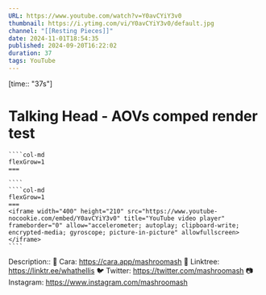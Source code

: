 ```yaml
---
URL: https://www.youtube.com/watch?v=Y0avCYiY3v0
thumbnail: https://i.ytimg.com/vi/Y0avCYiY3v0/default.jpg
channel: "[[Resting Pieces]]"
date: 2024-11-01T18:54:35
published: 2024-09-20T16:22:02
duration: 37
tags: YouTube
---
```

[time:: "37s"]
# Talking Head - AOVs comped render test
`````col
````col-md
flexGrow=1
===
 
````
````col-md
flexGrow=1
===
<iframe width="400" height="210" src="https://www.youtube-nocookie.com/embed/Y0avCYiY3v0" title="YouTube video player" frameborder="0" allow="accelerometer; autoplay; clipboard-write; encrypted-media; gyroscope; picture-in-picture" allowfullscreen></iframe>
````
`````
Description:: 💖 Cara: https://cara.app/mashroomash
🌱 Linktree: https://linktr.ee/whathellis
🐦 Twitter: https://twitter.com/mashroomash
📷 Instagram: https://www.instagram.com/mashroomash
